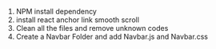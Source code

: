 1) NPM install dependency
2) install react anchor link smooth scroll
3) Clean all the files and remove unknown codes
4) Create a Navbar Folder and add Navbar.js and Navbar.css
